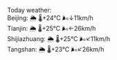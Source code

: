 Today weather:  
Beijing: 🌦   🌡️+24°C 🌬️↓11km/h  
Tianjin: 🌦   🌡️+25°C 🌬️←26km/h  
Shijiazhuang: 🌦   🌡️+25°C 🌬️↙11km/h  
Tangshan: 🌦   🌡️+23°C 🌬️↙26km/h  

